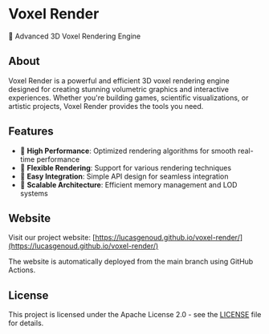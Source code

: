# Voxel Render

🧊 Advanced 3D Voxel Rendering Engine

## About

Voxel Render is a powerful and efficient 3D voxel rendering engine designed for creating stunning volumetric graphics and interactive experiences. Whether you're building games, scientific visualizations, or artistic projects, Voxel Render provides the tools you need.

## Features

- 🚀 **High Performance**: Optimized rendering algorithms for smooth real-time performance
- 🎨 **Flexible Rendering**: Support for various rendering techniques
- 🔧 **Easy Integration**: Simple API design for seamless integration
- 📐 **Scalable Architecture**: Efficient memory management and LOD systems

## Website

Visit our project website: [https://lucasgenoud.github.io/voxel-render/](https://lucasgenoud.github.io/voxel-render/)

The website is automatically deployed from the main branch using GitHub Actions.

## License

This project is licensed under the Apache License 2.0 - see the [LICENSE](LICENSE) file for details.